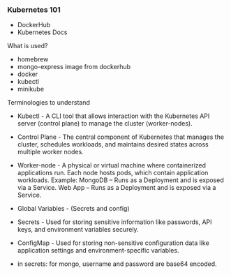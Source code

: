 ### Kubernetes 101

- DockerHub
- Kubernetes Docs

What is used?

- homebrew
- mongo-express image from dockerhub
- docker
- kubectl
- minikube

Terminologies to understand

- Kubectl - A CLI tool that allows interaction with the Kubernetes API server (control plane) to manage the cluster (worker-nodes).
- Control Plane - The central component of Kubernetes that manages the cluster, schedules workloads, and maintains desired states across multiple worker nodes.
- Worker-node - A physical or virtual machine where containerized applications run. Each node hosts pods, which contain application workloads.
  Example:
  MongoDB – Runs as a Deployment and is exposed via a Service.
  Web App – Runs as a Deployment and is exposed via a Service.
- Global Variables - (Secrets and config)
- Secrets - Used for storing sensitive information like passwords, API keys, and environment variables securely.
- ConfigMap - Used for storing non-sensitive configuration data like application settings and environment-specific variables.

- in secrets: for mongo, username and password are base64 encoded.
